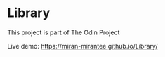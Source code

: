 # Library
This project is part of The Odin Project

Live demo: https://miran-mirantee.github.io/Library/